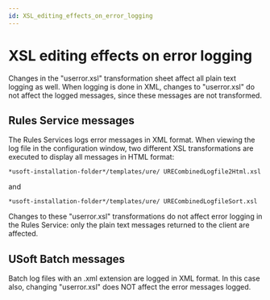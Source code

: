```yaml
---
id: XSL_editing_effects_on_error_logging
---
```


# XSL editing effects on error logging

Changes in the "userror.xsl" transformation sheet affect all plain text logging as well. When logging is done in XML, changes to "userror.xsl" do not affect the logged messages, since these messages are not transformed.

## Rules Service messages

The Rules Services logs error messages in XML format. When viewing the log file in the configuration window, two different XSL transformations are executed to display all messages in HTML format:

```
*usoft-installation-folder*/templates/ure/ URECombinedLogfile2Html.xsl
```

and

```
*usoft-installation-folder*/templates/ure/ URECombinedLogfileSort.xsl
```

Changes to these "userror.xsl" transformations do not affect error logging in the Rules Service: only the plain text messages returned to the client are affected.

## USoft Batch messages

Batch log files with an .xml extension are logged in XML format. In this case also, changing "userror.xsl" does NOT affect the error messages logged.